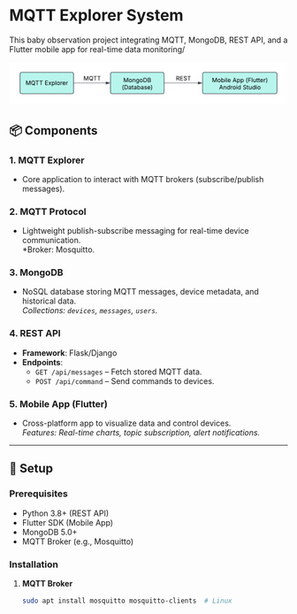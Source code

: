 # MQTT Explorer System

This baby observation project integrating MQTT, MongoDB, REST API, and a Flutter mobile app for real-time data monitoring/

<div style="text-align: center;">
  <img src="images/web_diagram.png" alt="Alt text" width="750">
</div>

## 📦 Components

### 1. **MQTT Explorer**
   - Core application to interact with MQTT brokers (subscribe/publish messages).  


### 2. **MQTT Protocol**
   - Lightweight publish-subscribe messaging for real-time device communication.  
   *Broker: Mosquitto.

### 3. **MongoDB**
   - NoSQL database storing MQTT messages, device metadata, and historical data.  
   *Collections: `devices`, `messages`, `users`.*

### 4. **REST API**
   - **Framework**: Flask/Django  
   - **Endpoints**:  
     - `GET /api/messages` – Fetch stored MQTT data.  
     - `POST /api/command` – Send commands to devices.  

### 5. **Mobile App (Flutter)**
   - Cross-platform app to visualize data and control devices.  
   *Features: Real-time charts, topic subscription, alert notifications.*

---

## 🚀 Setup

### Prerequisites
- Python 3.8+ (REST API)
- Flutter SDK (Mobile App)
- MongoDB 5.0+
- MQTT Broker (e.g., Mosquitto)

### Installation
1. **MQTT Broker**  
   ```bash
   sudo apt install mosquitto mosquitto-clients  # Linux
